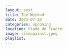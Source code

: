 ```yaml
---
layout: post
title: The Weeknd
date: 2023-07-30
categories: upcoming
location: Stade de France
image: riseagainst.jpeg
playlist: 
---
```

